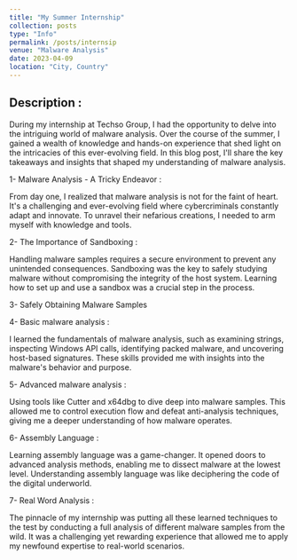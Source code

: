 ```yaml
---
title: "My Summer Internship"
collection: posts
type: "Info"
permalink: /posts/internsip
venue: "Malware Analysis"
date: 2023-04-09
location: "City, Country"
---
```


## Description : 

During my internship at Techso Group, I had the opportunity to delve into the intriguing world of malware analysis. Over the course of the summer, I gained a wealth of knowledge and hands-on experience that shed light on the intricacies of this ever-evolving field. In this blog post,  I'll share the key takeaways and insights that shaped my understanding of malware analysis.

1-  Malware Analysis - A Tricky Endeavor : 

From day one, I realized that malware analysis is not for the faint of heart. It's a challenging and ever-evolving field where cybercriminals constantly adapt and innovate. To unravel their nefarious creations, I needed to arm myself with knowledge and tools.

2-  The Importance of Sandboxing : 

Handling malware samples requires a secure environment to prevent any unintended consequences. Sandboxing was the key to safely studying malware without compromising the integrity of the host system. Learning how to set up and use a sandbox was a crucial step in the process.

3- Safely Obtaining Malware Samples

4- Basic malware analysis : 

I learned the fundamentals of malware analysis, such as examining strings, inspecting Windows API calls, identifying packed malware, and uncovering host-based signatures. These skills provided me with insights into the malware's behavior and purpose.

5- Advanced malware analysis : 

Using tools like Cutter and x64dbg to dive deep into malware samples. This allowed me to control execution flow and defeat anti-analysis techniques, giving me a deeper understanding of how malware operates.

6- Assembly Language : 

Learning assembly language was a game-changer. It opened doors to advanced analysis methods, enabling me to dissect malware at the lowest level. Understanding assembly language was like deciphering the code of the digital underworld.

7- Real Word Analysis : 

The pinnacle of my internship was putting all these learned techniques to the test by conducting a full analysis of different malware samples from the wild. It was a challenging yet rewarding experience that allowed me to apply my newfound expertise to real-world scenarios.
